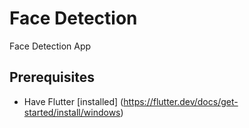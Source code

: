 # Face Detection

Face Detection App

## Prerequisites
- Have Flutter [installed] (https://flutter.dev/docs/get-started/install/windows)
